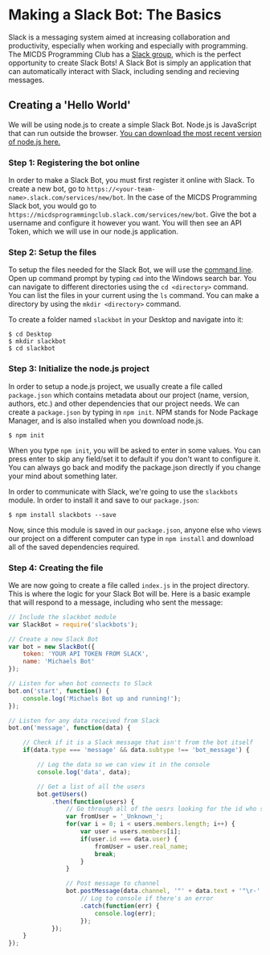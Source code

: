 # Making a Slack Bot: The Basics

Slack is a messaging system aimed at increasing collaboration and productivity, especially when working and especially with programming. The MICDS Programming Club has a [Slack group](https://micdsprogrammingclub.slack.com), which is the perfect opportunity to create Slack Bots! A Slack Bot is simply an application that can automatically interact with Slack, including sending and recieving messages.

## Creating a 'Hello World'
We will be using node.js to create a simple Slack Bot. Node.js is JavaScript that can run outside the browser. [You can download the most recent version of node.js here.](https://nodejs.org/en/)

### Step 1: Registering the bot online
In order to make a Slack Bot, you must first register it online with Slack. To create a new bot, go to `https://<your-team-name>.slack.com/services/new/bot`. In the case of the MICDS Programming Slack bot, you would go to `https://micdsprogrammingclub.slack.com/services/new/bot`. Give the bot a username and configure it however you want. You will then see an API Token, which we will use in our node.js application.

### Step 2: Setup the files
To setup the files needed for the Slack Bot, we will use the [command line](https://github.com/michaelgira23/Programming-Club-Guides/blob/master/introduction/command_line.md). Open up command prompt by typing `cmd` into the Windows search bar. You can navigate to different directories using the `cd <directory>` command. You can list the files in your current using the `ls` command. You can make a directory by using the `mkdir <directory>` command.

To create a folder named `slackbot` in your Desktop and navigate into it:
```
$ cd Desktop
$ mkdir slackbot
$ cd slackbot
```

### Step 3: Initialize the node.js project
In order to setup a node.js project, we usually create a file called `package.json` which contains metadata about our project (name, version, authors, etc.) and other dependencies that our project needs. We can create a `package.json` by typing in `npm init`. NPM stands for Node Package Manager, and is also installed when you download node.js.
```
$ npm init
```
When you type `npm init`, you will be asked to enter in some values. You can press enter to skip any field/set it to default if you don't want to configure it. You can always go back and modify the package.json directly if you change your mind about something later.

In order to communicate with Slack, we're going to use the `slackbots` module. In order to install it and save to our `package.json`:
```
$ npm install slackbots --save
```
Now, since this module is saved in our `package.json`, anyone else who views our project on a different computer can type in `npm install` and download all of the saved dependencies required.

### Step 4: Creating the file
We are now going to create a file called `index.js` in the project directory. This is where the logic for your Slack Bot will be. Here is a basic example that will respond to a message, including who sent the message:

```javascript
// Include the slackbot module
var SlackBot = require('slackbots');

// Create a new Slack Bot
var bot = new SlackBot({
	token: 'YOUR API TOKEN FROM SLACK',
	name: 'Michaels Bot'
});

// Listen for when bot connects to Slack
bot.on('start', function() {
	console.log('Michaels Bot up and running!');
});

// Listen for any data received from Slack
bot.on('message', function(data) {

	// Check if it is a Slack message that isn't from the bot itself
	if(data.type === 'message' && data.subtype !== 'bot_message') {

		// Log the data so we can view it in the console
		console.log('data', data);

		// Get a list of all the users
		bot.getUsers()
			.then(function(users) {
				// Go through all of the uesrs looking for the id who sent the message
				var fromUser = '_Unknown_';
				for(var i = 0; i < users.members.length; i++) {
					var user = users.members[i];
					if(user.id === data.user) {
						fromUser = user.real_name;
						break;
					}
				}

				// Post message to channel
				bot.postMessage(data.channel, '"' + data.text + '"\r-' + fromUser)
					// Log to console if there's an error
					.catch(function(err) {
						console.log(err);
					});
			});
	}
});
```
